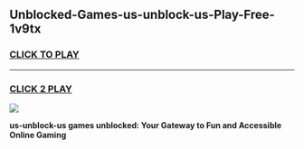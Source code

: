 
## Unblocked-Games-us-unblock-us-Play-Free-1v9tx
<h3>
<a href="https://premium76.site?title=us-unblock-us&ref=23A">CLICK TO PLAY</a></h3>
<hr>

<h3>
<a href="https://premium76.site?title=us-unblock-us&ref=23A">CLICK 2 PLAY</a>
  
</h3>

<a href="https://premium76.site?title=us-unblock-us&ref=23A"><img src="https://clearcache.store/games.png"></a>


**us-unblock-us games unblocked: Your Gateway to Fun and Accessible Online Gaming**
